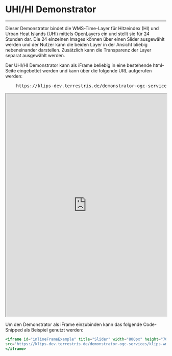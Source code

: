 # UHI/HI Demonstrator
***

Dieser Demonstrator bindet die WMS-Time-Layer für Hitzeindex (HI) und Urban Heat Islands (UHI) mittels OpenLayers ein und stellt sie für 24 Stunden dar. Die 24 einzelnen Images können über einen Slider ausgewählt werden und der Nutzer kann die beiden Layer in der Ansicht bliebig nebeneinander darstellen. Zusätzlich kann die Transparenz der Layer separat ausgewählt werden.

Der UHI/HI Demonstrator kann als iFrame beliebig in eine bestehende html-Seite eingebettet werden und kann über die folgende URL aufgerufen werden:

<pre>
    <a>https://klips-dev.terrestris.de/demonstrator-ogc-services/klips-wmts-slider/</a>
</pre>

<iframe id="inlineFrameExample" title="Slider" width="100%" height="700px"
src='https://klips-dev.terrestris.de/demonstrator-ogc-services/klips-wmts-slider/'>
</iframe>

Um den Demonstrator als iFrame einzubinden kann das folgende Code-Snipped als Beispiel genutzt werden:

```jsx
<iframe id="inlineFrameExample" title="Slider" width="800px" height="700px"
src='https://klips-dev.terrestris.de/demonstrator-ogc-services/klips-wmts-slider/'>
</iframe>
```